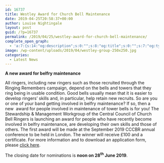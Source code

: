 ```yaml
---
id: 16737
title: Westley Award for Church Bell Maintenance
date: 2019-04-25T20:58:37+00:00
author: Louise Nightingale
layout: post
guid: /?p=16737
permalink: /2019/04/25/westley-award-for-church-bell-maintenance/
complete_open_graph:
  - 'a:7:{s:14:"og:description";s:0:"";s:8:"og:title";s:0:"";s:7:"og:type";s:0:"";s:12:"twitter:card";s:7:"summary";s:15:"twitter:creator";s:0:"";s:19:"twitter:description";s:0:"";s:8:"og:image";s:0:"";}'
image: /wp-content/uploads/2019/04/westley-group-250x250.jpg
categories:
  - Latest News
---
```

**A new award for belfry maintenance**

All ringers, including new ringers such as those recruited through the Ringing Remembers campaign, depend on the bells and towers that they ring being in usable condition. Good bells usually mean that it is easier to develop ringers’ skills and, in particular, help retain new recruits. So are you or one of your band getting involved in belfry maintenance? If so, then a new  award for people involved in maintenance of tower bells is for you! The Stewardship & Management Workgroup of the Central Council of Church Bell Ringers is launching an award for people who have recently become involved in belfry maintenance, are developing their own skills and those of others. The first award will be made at the September 2019 CCCBR annual conference to be held in London. The winner will receive £100 and a certificate. For more information and to download an application form, please [click here](/about/workgroups/stewardship-and-management/westley-award/).

The closing date for nominations is **noon on 28<sup>th</sup> June 2019**.

